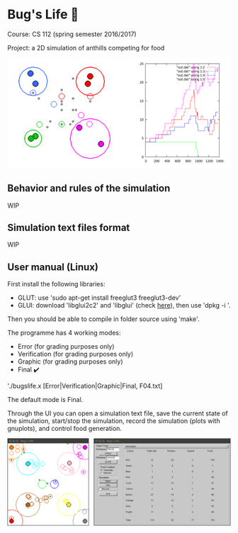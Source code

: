 # Bug's Life 🐜

Course: CS 112 (spring semester 2016/2017)

Project: a 2D simulation of anthills competing for food

![Alt](pic_0.PNG)

## Behavior and rules of the simulation

WIP

## Simulation text files format

WIP

## User manual (Linux)

First install the following libraries:

- GLUT: use 'sudo apt-get install freeglut3 freeglut3-dev'
- GLUI: download 'libglui2c2' and 'libglui' (check [here](http://www.rpmseek.com/index.html?hl=com)), then use 'dpkg -i <package name>'.

Then you should be able to compile in folder source using 'make'.

The programme has 4 working modes:

- Error (for grading purposes only)
- Verification (for grading purposes only)
- Graphic (for grading purposes only)
- Final ✔️

'./bugslife.x [Error|Verification|Graphic|Final, F04.txt]

The default mode is Final.

Through the UI you can open a simulation text file, save the current state of the simulation, start/stop the simulation, record the simulation (plots with gnuplots), and control food generation.

![Alt](pic_3.png)


